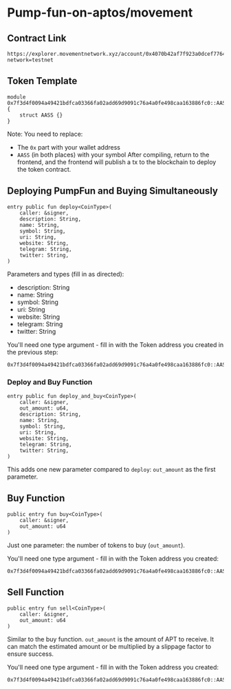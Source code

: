 # Pump-fun-on-aptos/movement

## Contract Link

```
https://explorer.movementnetwork.xyz/account/0x4070b42af7f923a0dcef7764b9a8bb613cc4a5fb59b6f9b4d81d11384ed0745b/transactions?network=testnet
```

## Token Template

```move
module 0x7f3d4f0094a49421bdfca03366fa02add69d9091c76a4a0fe498caa163886fc0::AASS {
    struct AASS {}
}
```

Note: You need to replace:
- The `0x` part with your wallet address
- `AASS` (in both places) with your symbol
After compiling, return to the frontend, and the frontend will publish a tx to the blockchain to deploy the token contract.

## Deploying PumpFun and Buying Simultaneously

```move
entry public fun deploy<CoinType>(
    caller: &signer,
    description: String,
    name: String,
    symbol: String,
    uri: String,
    website: String,
    telegram: String,
    twitter: String,
)
```

Parameters and types (fill in as directed):
- description: String
- name: String
- symbol: String
- uri: String
- website: String
- telegram: String
- twitter: String

You'll need one type argument - fill in with the Token address you created in the previous step:
```
0x7f3d4f0094a49421bdfca03366fa02add69d9091c76a4a0fe498caa163886fc0::AASS::AASS
```

### Deploy and Buy Function

```move
entry public fun deploy_and_buy<CoinType>(
    caller: &signer,
    out_amount: u64,
    description: String,
    name: String,
    symbol: String,
    uri: String,
    website: String,
    telegram: String,
    twitter: String,
)
```

This adds one new parameter compared to `deploy`: `out_amount` as the first parameter.

## Buy Function

```move
public entry fun buy<CoinType>(
    caller: &signer,
    out_amount: u64
)
```

Just one parameter: the number of tokens to buy (`out_amount`).

You'll need one type argument - fill in with the Token address you created:
```
0x7f3d4f0094a49421bdfca03366fa02add69d9091c76a4a0fe498caa163886fc0::AASS::AASS
```

## Sell Function

```move
public entry fun sell<CoinType>(
    caller: &signer, 
    out_amount: u64
)
```

Similar to the buy function.
`out_amount` is the amount of APT to receive. It can match the estimated amount or be multiplied by a slippage factor to ensure success.

You'll need one type argument - fill in with the Token address you created:
```
0x7f3d4f0094a49421bdfca03366fa02add69d9091c76a4a0fe498caa163886fc0::AASS::AASS
```

